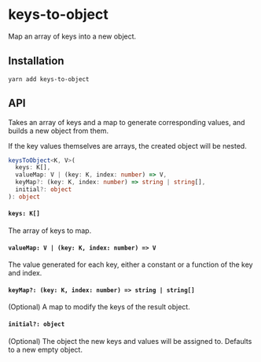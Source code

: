 # keys-to-object

Map an array of keys into a new object.

## Installation

```
yarn add keys-to-object
```

## API

Takes an array of keys and a map to generate corresponding values, and builds a new object from them.

If the key values themselves are arrays, the created object will be nested.

```typescript
keysToObject<K, V>(
  keys: K[],
  valueMap: V | (key: K, index: number) => V,
  keyMap?: (key: K, index: number) => string | string[],
  initial?: object
): object
```

#### `keys: K[]`

The array of keys to map.

#### `valueMap: V | (key: K, index: number) => V`

The value generated for each key, either a constant or a function of the key and index.

#### `keyMap?: (key: K, index: number) => string | string[]`

(Optional) A map to modify the keys of the result object.

#### `initial?: object`

(Optional) The object the new keys and values will be assigned to. Defaults to a new empty object.
